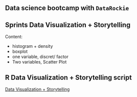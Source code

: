 ## Data science bootcamp with `DataRockie`
## Sprints Data Visualization + Storytelling

Content:
- histogram + density
- boxplot
- one variable, discret/ factor
- Two variables, Scatter Plot

## R Data Visualization + Storytelling script
[Data Visualization + Storytelling](https://github.com/sprasaming/Bootcamp_Projects/blob/main/Project_Data%20Visualization%20%2B%20Storytelling/data_viz.R)
